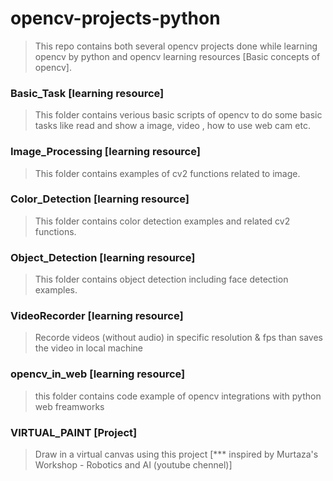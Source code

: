 # opencv-projects-python
> This repo contains both several opencv projects done while learning opencv by python and opencv learning resources [Basic concepts of opencv].

### Basic_Task [learning resource]
>This folder contains verious basic scripts of opencv to do some basic tasks like read and show a image, video , how to use web cam etc.

### Image_Processing [learning resource]
> This folder contains examples of cv2 functions related to image.

### Color_Detection [learning resource]
> This folder contains color detection examples and related cv2 functions.

### Object_Detection [learning resource]
> This folder contains object detection including face detection examples.

### VideoRecorder [learning resource]
> Recorde videos (without audio) in specific resolution & fps than saves the video in local machine

### opencv_in_web [learning resource]
> this folder contains code example of opencv integrations with python web freamworks

### VIRTUAL_PAINT [Project]
> Draw in a virtual canvas using this project [*** inspired by Murtaza's Workshop - Robotics and AI (youtube chennel)]
